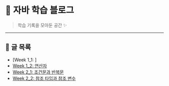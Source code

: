# 📘 자바 학습 블로그

> 학습 기록을 모아둔 공간 ✨

---

## 📑 글 목록

- [Week 1_1: ]
- [Week 1_2: 연산자](./Week01_operators.md)
- [Week 2_1: 조건문과 반복문](./Week02_condition_loop.md)
- [Week 2_2: 참조 타입과 참조 변수](./Week02_reference_type.md)
